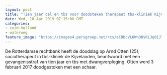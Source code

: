 ```yaml
---
layout: post
title: "Tien jaar cel en tbs voor doodsteken therapeut tbs-kliniek Kijvelanden"
date: Wed, 10 Apr 2019 07:15:00 GMT
categories: 
- zuid-holland 
- waterweg 
feature_image: "https://images4.persgroep.net/rcs/eCDbcVL6Wn3HVRiJq01JTNAGjW0/diocontent/143366289/_fitwidth/400/?appId=21791a8992982cd8da851550a453bd7f&quality=0.7"
---
```


De Rotterdamse rechtbank heeft de doodslag op Arnd Otten (25), sociotherapeut in tbs-kliniek de Kijvelanden, beantwoord met een gevangenisstraf van tien jaar en tbs met dwangverpleging. Otten werd 3 februari 2017 doodgestoken met een schaar.
